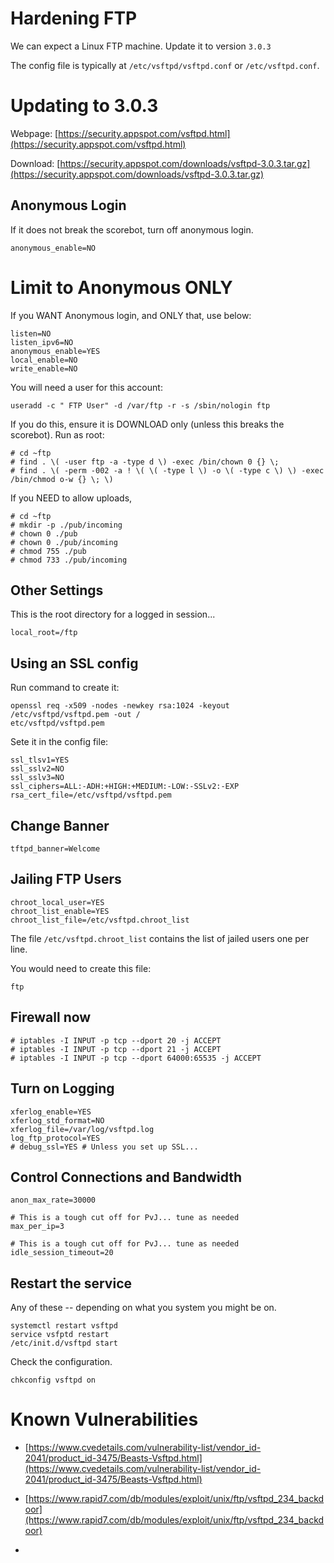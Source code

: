 Hardening FTP
===========

We can expect a Linux FTP machine. Update it to version `3.0.3`

The config file is typically at `/etc/vsftpd/vsftpd.conf` or `/etc/vsftpd.conf`.



Updating to 3.0.3
=========

Webpage:
[https://security.appspot.com/vsftpd.html](https://security.appspot.com/vsftpd.html)

Download: [https://security.appspot.com/downloads/vsftpd-3.0.3.tar.gz](https://security.appspot.com/downloads/vsftpd-3.0.3.tar.gz)

Anonymous Login
-------------

If it does not break the scorebot, turn off anonymous login.

```
anonymous_enable=NO
```


Limit to Anonymous ONLY
==============

If you WANT Anonymous login, and ONLY that, use below:

```
listen=NO
listen_ipv6=NO
anonymous_enable=YES
local_enable=NO
write_enable=NO
```

You will need a user for this account:

```
useradd -c " FTP User" -d /var/ftp -r -s /sbin/nologin ftp
```

If you do this, ensure it is DOWNLOAD only (unless this breaks the scorebot). Run as root:  

```
# cd ~ftp
# find . \( -user ftp -a -type d \) -exec /bin/chown 0 {} \;
# find . \( -perm -002 -a ! \( \( -type l \) -o \( -type c \) \) -exec  /bin/chmod o-w {} \; \)
```


If you NEED to allow uploads,

```
# cd ~ftp
# mkdir -p ./pub/incoming
# chown 0 ./pub
# chown 0 ./pub/incoming
# chmod 755 ./pub
# chmod 733 ./pub/incoming
```


Other Settings
--------------

This is the root directory for a logged in session...

```
local_root=/ftp
```

Using an SSL config
------------------

Run command to create it:
```
openssl req -x509 -nodes -newkey rsa:1024 -keyout /etc/vsftpd/vsftpd.pem -out /
etc/vsftpd/vsftpd.pem
```

Sete it in the config file:

```
ssl_tlsv1=YES
ssl_sslv2=NO
ssl_sslv3=NO
ssl_ciphers=ALL:-ADH:+HIGH:+MEDIUM:-LOW:-SSLv2:-EXP
rsa_cert_file=/etc/vsftpd/vsftpd.pem
```


Change Banner
--------

```
tftpd_banner=Welcome
```

Jailing FTP Users
--------------

````
chroot_local_user=YES
chroot_list_enable=YES
chroot_list_file=/etc/vsftpd.chroot_list
````

The file `/etc/vsftpd.chroot_list` contains the list of jailed users one per line.


You would need to create this file:

```
ftp
```

Firewall now
------------

```
# iptables -I INPUT -p tcp --dport 20 -j ACCEPT
# iptables -I INPUT -p tcp --dport 21 -j ACCEPT
# iptables -I INPUT -p tcp --dport 64000:65535 -j ACCEPT
```


Turn on Logging
-------------

```
xferlog_enable=YES
xferlog_std_format=NO
xferlog_file=/var/log/vsftpd.log 
log_ftp_protocol=YES
# debug_ssl=YES # Unless you set up SSL...
```

Control Connections and Bandwidth
--------------

```
anon_max_rate=30000

# This is a tough cut off for PvJ... tune as needed
max_per_ip=3

# This is a tough cut off for PvJ... tune as needed
idle_session_timeout=20
```


Restart the service
---------

Any of these -- depending on what you system you might be on.

```
systemctl restart vsftpd
service vsfptd restart
/etc/init.d/vsftpd start
```

Check the configuration.

```
chkconfig vsftpd on
```





Known Vulnerabilities
=================

* [https://www.cvedetails.com/vulnerability-list/vendor_id-2041/product_id-3475/Beasts-Vsftpd.html](https://www.cvedetails.com/vulnerability-list/vendor_id-2041/product_id-3475/Beasts-Vsftpd.html)

* [https://www.rapid7.com/db/modules/exploit/unix/ftp/vsftpd_234_backdoor](https://www.rapid7.com/db/modules/exploit/unix/ftp/vsftpd_234_backdoor)

*
